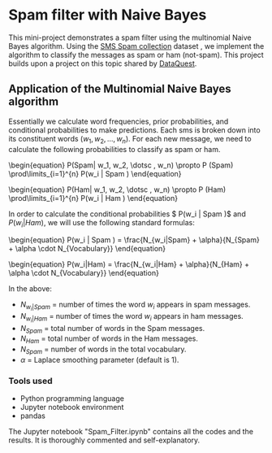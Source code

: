 # Spam filter with Naive Bayes

This mini-project demonstrates a spam filter using the multinomial Naive Bayes algorithm. Using the [SMS Spam collection](https://archive.ics.uci.edu/dataset/228/sms+spam+collection) dataset , we implement the algorithm to classify the messages as spam or ham (not-spam). This project builds upon a project on this topic shared by [DataQuest](https://www.dataquest.io/blog/data-science-projects-for-beginners-with-source-code/#project13).


## Application of the Multinomial Naive Bayes algorithm
Essentially we calculate word frequencies, prior probabilities, and conditional probabilities to make predictions.
Each sms is broken down into its constituent words $(w_1, w_2, \dotsc , w_n)$.
For each new message, we need to calculate the following probabilities to classify as spam or ham.

\begin{equation}
P(Spam| w_1, w_2, \dotsc , w_n) \propto P (Spam)  \prod\limits_{i=1}^{n} P(w_i | Spam )
\end{equation}

\begin{equation}
P(Ham| w_1, w_2, \dotsc , w_n) \propto P (Ham)  \prod\limits_{i=1}^{n} P(w_i | Ham )
\end{equation}

In order to calculate the conditional probabilities $ P(w_i | Spam )$ and $P(w_i | Ham )$, we will use the following standard formulas:

\begin{equation}
P(w_i | Spam ) = \frac{N_{w_i|Spam} + \alpha}{N_{Spam} + \alpha \cdot N_{Vocabulary}}
\end{equation}

\begin{equation}
P(w_i|Ham) = \frac{N_{w_i|Ham} + \alpha}{N_{Ham} + \alpha \cdot N_{Vocabulary}}
\end{equation}

In the above:

- $N_{w_i|Spam}$ = number of times the word $w_i$ appears in spam messages.
- $N_{w_i|Ham}$ = number of times the word $w_i$ appears in ham messages.
- $N_{Spam}$ = total number of words in the Spam messages.
- $N_{Ham}$ = total number of words in the Ham messages.
- $N_{Spam}$ = number of words in the total vocabulary.
- $\alpha$ = Laplace smoothing parameter (default is 1).

### Tools used
- Python programming language
- Jupyter notebook environment
- pandas 

The Jupyter notebook "Spam_Filter.ipynb" contains all the codes and the results. It is thoroughly commented and self-explanatory.